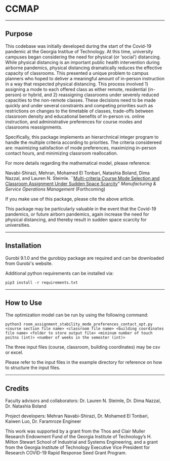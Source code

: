 # CCMAP

-----
## Purpose

This codebase was initially developed during the start of the Covid-19 pandemic at the Georgia Institue of Technology. At this time, university campuses began considering the need for physical (or ‘social’) distancing. While physical distancing is an important public health intervention
during airborne pandemics, physical distancing dramatically reduces the effective capacity of classrooms. This presented a unique problem to campus planners who hoped to deliver a meaningful amount of in-person instruction in a way that respected physical distancing. This process involved 1) assigning a mode to each offered class as either remote, residential (in-person) or hybrid, and 2) reassigning classrooms under severely reduced capacities to the non-remote classes. These decisions need to be made quickly and under several constraints and competing priorities such as restrictions on changes to the timetable of classes, trade-offs between classroom density and educational benefits of in-person vs. online instruction, and administrative preferences for course modes and classrooms reassignments.

Specifically, this package implements an hierarchnical integer program to handle the multiple criteria according to priorities. The criteria considereed are: maximizing satisfaction of mode preferences, maximizing in-person contact hours, and minimizing classroom reallocation.

For more details regarding the mathematical model, please reference:

Navabi-Shirazi, Mehran, Mohamed El Tonbari, Natashia Boland, Dima Nazzal, and Lauren N. Steimle. ``[Multi-criteria Course Mode Selection and Classroom Assignment Under Sudden Space Scarcity](http://www.optimization-online.org/DB_FILE/2021/08/8527.pdf)" _Manufacturing & Service Operations Management_ (Forthcoming)

If you make use of this package, please cite the above article.

This package may be particularly valuable in the event that the Covid-19 pandemics, or future airborn pandemics, again increase the need for physical distancing, and thereby result in sudden space scarcity for universities.

-----
## Installation

Gurobi 9.1.0 and the gurobipy package are required and can be downloaded from Gurobi's website.

Additional python requirements can be installed via:

```pip3 install -r requirements.txt```

-----
## How to Use

The optimization model can be run by using the following command:

```python3 room_assignment_stability_mode_preferences_contact_opt.py <course section file name> <classroom file name> <building coordinates file name> <folder to store output file> <mininum number of touch poitns (int)> <number of weeks in the semester (int)>```

The three input files (course, classroom, building coordinates) may be csv or excel.

Please refer to the input files in the example directory for reference on how to structure the input files.


-----
## Credits

Faculty advisors and collaborators: Dr. Lauren N. Steimle, Dr. Dima Nazzal, Dr. Natashia Boland

Project developers: Mehran Navabi-Shirazi, Dr. Mohamed El Tonbari, Kaiwen Luo, Dr. Faramroze Engineer

This work was supported by a grant from the Thos and Clair Muller Research Endowment Fund of the Georgia Institute of Technology’s H. Milton Stewart School of Industrial and Systems Engineering, and a grant from the Georgia Institute of Technology Executive Vice President for Research COVID-19 Rapid Response Seed Grant Program. 

